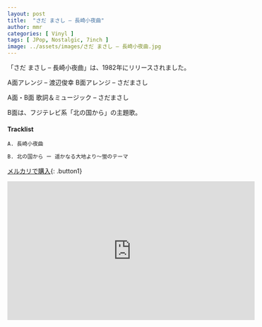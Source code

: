 ```yaml
---
layout: post
title:  "さだ まさし – 長崎小夜曲"
author: mmr
categories: [ Vinyl ]
tags: [ JPop, Nostalgic, 7inch ]
image: ../assets/images/さだ まさし – 長崎小夜曲.jpg
---
```


「さだ まさし – 長崎小夜曲」は、1982年にリリースされました。

A面アレンジ – 渡辺俊幸 B面アレンジ – さだまさし

A面・B面 歌詞＆ミュージック – さだまさし

B面は、フジテレビ系「北の国から」の主題歌。

#### Tracklist
```md
A. 長崎小夜曲 

B. 北の国から ー 遥かなる大地より〜蛍のテーマ
```

[メルカリで購入](https://jp.mercari.com/item/m45483880939?afid=6142608987){: .button1}

<iframe width="560" height="315" src="https://www.youtube.com/embed/ePgB1KwuYew?si=DOnQvl8u2e_t_Adp" title="YouTube video player" frameborder="0" allow="accelerometer; autoplay; clipboard-write; encrypted-media; gyroscope; picture-in-picture; web-share" referrerpolicy="strict-origin-when-cross-origin" allowfullscreen></iframe>